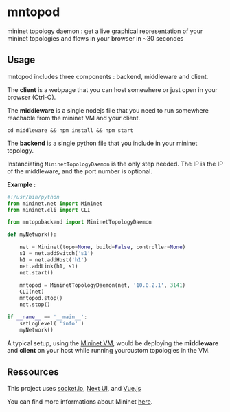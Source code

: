 # mntopod
mininet topology daemon : get a live graphical representation of your mininet topologies and flows in your browser in ~30 secondes

## Usage

mntopod includes three components : backend, middleware and client.

The **client** is a webpage that you can host somewhere or just open in your browser (Ctrl-O).

The **middleware** is a single nodejs file that you need to run somewhere reachable from the mininet VM and your client.

```
cd middleware && npm install && npm start
```

The **backend** is a single python file that you include in your mininet topology.

Instanciating `MininetTopologyDaemon` is the only step needed. The IP is the IP of the middleware, and the port number is optional.

**Example :**

```python
#!/usr/bin/python
from mininet.net import Mininet
from mininet.cli import CLI

from mntopobackend import MininetTopologyDaemon

def myNetwork():

    net = Mininet(topo=None, build=False, controller=None)
    s1 = net.addSwitch('s1')
    h1 = net.addHost('h1')
    net.addLink(h1, s1)
    net.start()
   
    mntopod = MininetTopologyDaemon(net, '10.0.2.1', 3141)
    CLI(net)
    mntopod.stop()
    net.stop()

if __name__ == '__main__':
    setLogLevel( 'info' )
    myNetwork()
```

A typical setup, using the [Mininet VM](http://mininet.org/vm-setup-notes/), would be deploying the **middleware** and **client** on your host while running yourcustom topologies in the VM.

## Ressources

This project uses [socket.io](https://socket.io/), [Next UI](https://github.com/NeXt-UI), and [Vue.js](https://vuejs.org/)

You can find more informations about Mininet [here](http://mininet.org/).





